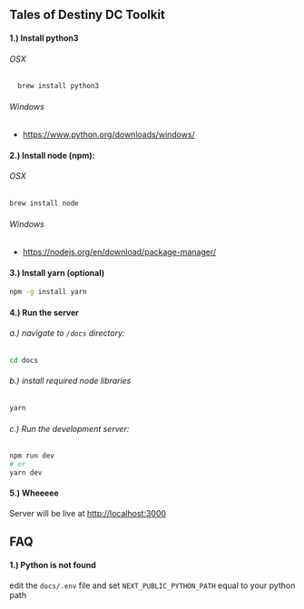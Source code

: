 ## Tales of Destiny DC Toolkit

#### 1.) Install python3

###### OSX

```bash
  brew install python3
```

###### Windows

- https://www.python.org/downloads/windows/

#### 2.) Install node (npm):

###### OSX

```bash
brew install node
```

###### Windows

- https://nodejs.org/en/download/package-manager/

#### 3.) Install yarn (optional)

```bash
npm -g install yarn
```

#### 4.) Run the server

###### a.) navigate to `/docs` directory:

```bash
cd docs
```

###### b.) install required node libraries

```bash
yarn
```

###### c.) Run the development server:

```bash
npm run dev
# or
yarn dev
```

#### 5.) Wheeeee

Server will be live at [http://localhost:3000](http://localhost:3000)

## FAQ

#### 1.) Python is not found

edit the `docs/.env` file and set `NEXT_PUBLIC_PYTHON_PATH` equal to your python path
